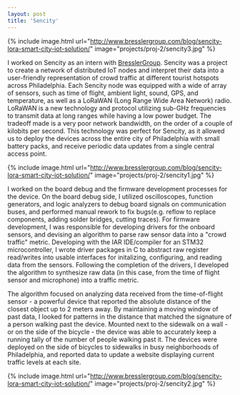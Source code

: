 ```yaml
---
layout: post
title: 'Sencity'
---
```


{% include image.html url="http://www.bresslergroup.com/blog/sencity-lora-smart-city-iot-solution/" image="projects/proj-2/sencity3.jpg" %}

I worked on Sencity as an intern with <a href="http://bresslergroup.com" target="_blank">BresslerGroup</a>. Sencity was a project to create a network of distributed IoT nodes and interpret their data into a user-friendly representation of crowd traffic at different tourist hotspots across Philadelphia. Each Sencity node was equipped with a wide of array of sensors, such as time of flight, ambient light, sound, GPS, and temperature, as well as a LoRaWAN (Long Range Wide Area Network) radio. LoRaWAN is a new technology and protocol utilizing sub-GHz frequencies to transmit data at long ranges while having a low power budget. The tradeoff made is a very poor network bandwidth, on the order of a couple of kilobits per second. This technology was perfect for Sencity, as it allowed us to deploy the devices across the entire city of Philadelphia with small battery packs, and receive periodic data updates from a single central access point. 

{% include image.html url="http://www.bresslergroup.com/blog/sencity-lora-smart-city-iot-solution/" image="projects/proj-2/sencity1.jpg" %}

I worked on the board debug and the firmware development processes for the device. On the board debug side, I utilized oscilloscopes, function generators, and logic analyzers to debug board signals on communication buses, and performed manual rework to fix bugs(e.g. reflow to replace components, adding solder bridges, cutting traces). For firmware development, I was responsible for developing drivers for the onboard sensors, and devising an algorithm to parse raw sensor data into a "crowd traffic" metric. Developing with the IAR IDE/compiler for an STM32 microcontroller, I wrote driver packages in C to abstract raw register read/writes into usable interfaces for initalizing, configuring, and reading data from the sensors. Following the completion of the drivers, I developed the algorithm to synthesize raw data (in this case, from the time of flight sensor and microphone) into a traffic metric. 

The algorithm focused on analyzing data received from the time-of-flight sensor - a powerful device that reported the absolute distance of the closest object up to 2 meters away. By maintaining a moving window of past data, I looked for patterns in the distance that matched the signature of a person walking past the device. Mounted next to the sidewalk on a wall - or on the side of the bicycle - the device was able to accurately keep a running tally of the number of people walking past it. The devices were deployed on the side of bicycles to sidewalks in busy neighborhoods of Philadelphia, and reported data to update a website displaying current traffic levels at each site.

{% include image.html url="http://www.bresslergroup.com/blog/sencity-lora-smart-city-iot-solution/" image="projects/proj-2/sencity2.jpg" %}

